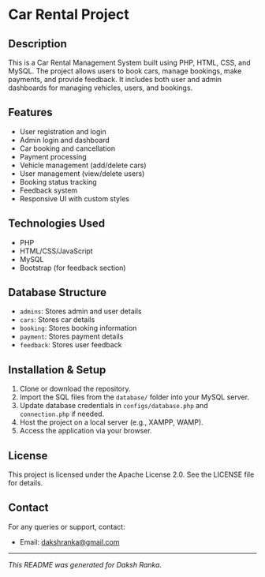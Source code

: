 # Car Rental Project

## Description
This is a Car Rental Management System built using PHP, HTML, CSS, and MySQL. The project allows users to book cars, manage bookings, make payments, and provide feedback. It includes both user and admin dashboards for managing vehicles, users, and bookings.

## Features
- User registration and login
- Admin login and dashboard
- Car booking and cancellation
- Payment processing
- Vehicle management (add/delete cars)
- User management (view/delete users)
- Booking status tracking
- Feedback system
- Responsive UI with custom styles

## Technologies Used
- PHP
- HTML/CSS/JavaScript
- MySQL
- Bootstrap (for feedback section)

## Database Structure
- `admins`: Stores admin and user details
- `cars`: Stores car details
- `booking`: Stores booking information
- `payment`: Stores payment details
- `feedback`: Stores user feedback

## Installation & Setup
1. Clone or download the repository.
2. Import the SQL files from the `database/` folder into your MySQL server.
3. Update database credentials in `configs/database.php` and `connection.php` if needed.
4. Host the project on a local server (e.g., XAMPP, WAMP).
5. Access the application via your browser.

## License
This project is licensed under the Apache License 2.0. See the LICENSE file for details.

## Contact
For any queries or support, contact:
- Email: dakshranka@gmail.com

---
*This README was generated for Daksh Ranka.*
